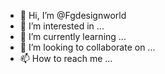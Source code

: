 - 👋 Hi, I’m @Fgdesignworld
- 👀 I’m interested in ...
- 🌱 I’m currently learning ...
- 💞️ I’m looking to collaborate on ...
- 📫 How to reach me ...

<!---
Fgdesignworld/Fgdesignworld is a ✨ special ✨ repository because its `README.md` (this file) appears on your GitHub profile.
You can click the Preview link to take a look at your changes.
--->
